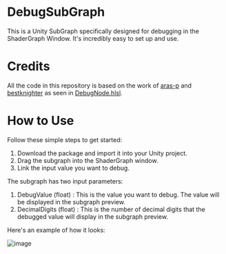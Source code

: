 # DebugSubGraph
This is a Unity SubGraph specifically designed for debugging in the ShaderGraph Window. It's incredibly easy to set up and use.

# Credits
All the code in this repository is based on the work of [aras-p](https://github.com/aras-p) and [bestknighter](https://github.com/bestknighter) as seen in [DebugNode.hlsl](https://gist.github.com/aras-p/657a4947bb8a4549fda53a84bb91fb25). 

# How to Use
Follow these simple steps to get started:

1. Download the package and import it into your Unity project.
2. Drag the subgraph into the ShaderGraph window.
3. Link the input value you want to debug.

The subgraph has two input parameters:

1. DebugValue (float) : This is the value you want to debug. The value will be displayed in the subgraph preview.
2. DecimalDigits (float) : This is the number of decimal digits that the debugged value will display in the subgraph preview.

Here's an example of how it looks:

![image](https://github.com/WillardPeng/DebugSubGraph/assets/42560230/8a0816ae-8913-48de-b025-76fdd2d9ac44)
